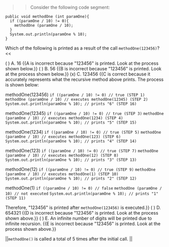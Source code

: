 >>Consider the following code segment:</p>
<pre><code class="java language-java">public void methodOne (int paramOne){
  if ((paramOne / 10) != 0){
    methodOne (paramOne / 10);
  }
  System.out.println(paramOne % 10);
}
</code></pre>
<p>Which of the following is printed as a result of the call <code>methodOne(123456)</code>? <<

( ) A. 16 {{A is incorrect because "123456" is printed. Look at the process shown below.}}
( ) B. 56 {{B is incorrect because "123456" is printed. Look at the process shown below.}}
(x) C. 123456 {{C is correct because it accurately represents what the recursive method above prints.
The process is shown below:</p>
<p>methodOne(123456)
<code>if ((paramOne / 10) != 0) // true (STEP 1)</code>
<code>methodOne (paramOne / 10) // executes methodOne(12345) (STEP 2)</code>
<code>System.out.println(paramOne % 10); // prints "6" (STEP 16)</code></p>
<p>methodOne(12345)
<code>if ((paramOne / 10) != 0) // true (STEP 3)</code>
<code>methodOne (paramOne / 10) // executes methodOne(1234) (STEP 4)</code>
<code>System.out.println(paramOne % 10); // prints "5" (STEP 15)</code></p>
<p>methodOne(1234)
<code>if ((paramOne / 10) != 0) // true (STEP 5)</code>
<code>methodOne (paramOne / 10) // executes methodOne(123) (STEP 6)</code>
<code>System.out.println(paramOne % 10); // prints "4" (STEP 14)</code></p>
<p>methodOne(123)
<code>if ((paramOne / 10) != 0) // true (STEP 7)</code>
<code>methodOne (paramOne / 10) // executes methodOne(12) (STEP 8)</code>
<code>System.out.println(paramOne % 10); // prints "3" (STEP 13)</code></p>
<p>methodOne(12)
<code>if ((paramOne / 10) != 0) // true (STEP 9)</code>
<code>methodOne (paramOne / 10) // executes methodOne(1) (STEP 10)</code>
<code>System.out.println(paramOne % 10); // prints "2" (STEP 12)</code></p>
<p>methodOne(1)
<code>if ((paramOne / 10) != 0) // false</code>
<code>methodOne (paramOne / 10) // not executed</code>
<code>System.out.println(paramOne % 10); // prints "1" (STEP 11)</code></p>
<p>Therefore, "123456" is printed after <code>methodOne(123456)</code> is executed.}}
( ) D. 654321 {{D is incorrect because "123456" is printed. Look at the process shown above.}}
( ) E. An infinite number of digits will be printed due to infinite recursion. {{E is incorrect because "123456" is printed. Look at the process shown above.}}

||<code>methodOne()</code> is called a total of 5 times after the initial call. ||
